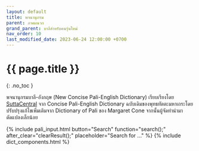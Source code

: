 ```yaml
---
layout: default
title: พจนานุกรม
parent: ภาคผนวก
grand_parent: บาลีสำหรับคนรุ่นใหม่
nav_order: 10
last_modified_date: 2023-06-24 12:00:00 +0700
---
```


# {{ page.title }}
{: .no_toc }

พจนานุกรมบาลี-อังกฤษ (New Concise Pali-English Dictionary) เรียบเรียงโดย [SuttaCentral](https://suttacentral.net) จาก Concise Pali-English Dictionary ฉบับเดิมของพุทธทัตตะมหาเถระโดยปรับปรุงแก้ไขเพิ่มเติมจาก Dictionary of Pali ของ Margaret Cone จากนั้นผู้จัดทำนำมาดัดแปลงเล็กน้อย

{% include pali_input.html button="Search" function="search();" after_clear="clearResult();" placeholder="Search for ..." %}
{% include dict_components.html %}
<script>
let ncped_url = "{{ site.ncped_url }}";
let blockquote_class = "remark";
</script>
<script src="{{ site.jsassets_url }}/dictcommon.js"></script>
<script src="{{ site.jsassets_url }}/ncped.js"></script>
<script>
dict = ncped;
</script>
